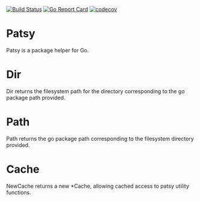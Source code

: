 [![Build Status](https://travis-ci.org/stdevMac/patsy.svg?branch=master)](https://travis-ci.org/stdevMac/patsy) [![Go Report Card](https://goreportcard.com/badge/github.com/stdevMac/patsy)](https://goreportcard.com/report/github.com/stdevMac/patsy) [![codecov](https://codecov.io/gh/stdevMac/patsy/branch/master/graph/badge.svg)](https://codecov.io/gh/stdevMac/patsy)

# Patsy

Patsy is a package helper for Go.

# Dir
Dir returns the filesystem path for the directory corresponding to the go
package path provided.

# Path
Path returns the go package path corresponding to the filesystem directory
provided.

# Cache
NewCache returns a new *Cache, allowing cached access to patsy utility
functions.

